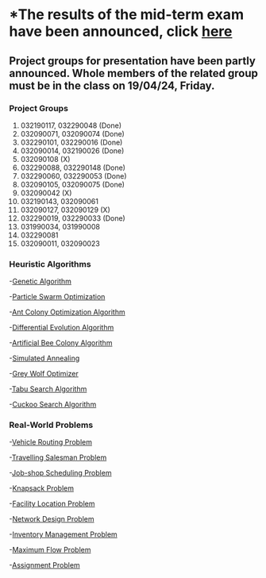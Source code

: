 

# *The results of the mid-term exam have been announced, click [here](https://github.com/Yigit-Kuyu/Operations-Research/blob/main/Vize.xlsx)

## Project groups for presentation have been partly announced. Whole members of the related group must be in the class on 19/04/24, Friday.

### Project Groups

1) 032190117,  032290048 (Done)
2) 032090071,  032090074 (Done)
3) 032290101,  032290016 (Done)
4) 032090014,  032190026 (Done)
5) 032090108 (X)
6) 032290088, 032290148 (Done)
7) 032290060, 032290053 (Done)
8) 032090105, 032090075 (Done)
9) 032090042 (X)
10) 032190143, 032090061
11) 032090127, 032090129 (X)
12) 032290019, 032290033 (Done)
13) 031990034, 031990008
14) 032290081
15) 032090011, 032090023


### Heuristic Algorithms

-[Genetic Algorithm](https://en.wikipedia.org/wiki/Genetic_algorithm)

-[Particle Swarm Optimization](https://en.wikipedia.org/wiki/Particle_swarm_optimization)

-[Ant Colony Optimization Algorithm](https://en.wikipedia.org/wiki/Ant_colony_optimization_algorithms)

-[Differential Evolution Algorithm](https://en.wikipedia.org/wiki/Differential_evolution)

-[Artificial Bee Colony Algorithm](https://en.wikipedia.org/wiki/Artificial_bee_colony_algorithm)

-[Simulated Annealing](https://en.wikipedia.org/wiki/Artificial_bee_colony_algorithm)

-[Grey Wolf Optimizer](https://en.wikiversity.org/wiki/Algorithm_models/Grey_Wolf_Optimizer)

-[Tabu Search Algorithm](https://en.wikipedia.org/wiki/Tabu_search)

-[Cuckoo Search Algorithm](https://en.wikipedia.org/wiki/Cuckoo_search)

### Real-World Problems

-[Vehicle Routing Problem](https://en.wikipedia.org/wiki/Genetic_algorithm](https://en.wikipedia.org/wiki/Vehicle_routing_problem)https://en.wikipedia.org/wiki/Vehicle_routing_problem)

-[Travelling Salesman Problem](https://en.wikipedia.org/wiki/Genetic_algorithm](https://en.wikipedia.org/wiki/Vehicle_routing_problem)https://en.wikipedia.org/wiki/Vehicle_routing_problem)

-[Job-shop Scheduling Problem](https://en.wikipedia.org/wiki/Job-shop_scheduling)

-[Knapsack Problem](https://en.wikipedia.org/wiki/Job-shop_scheduling)

-[Facility Location Problem](https://en.wikipedia.org/wiki/Facility_location_problem)

-[Network Design Problem](https://en.wikipedia.org/wiki/Network_planning_and_design)

-[Inventory Management Problem](https://en.wikipedia.org/wiki/Field_inventory_management)

-[Maximum Flow Problem](https://en.wikipedia.org/wiki/Maximum_flow_problem)

-[Assignment Problem](https://en.wikipedia.org/wiki/Assignment_problem)























